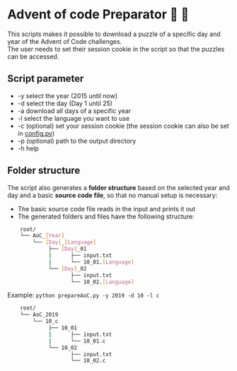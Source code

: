 # Advent of code Preparator 🎄 🎅

This scripts makes it possible to download a puzzle of a specific day and year of the Advent of Code challenges.  
The user needs to set their session cookie in the script so that the puzzles can be accessed.

## Script parameter
* -y select the year (2015 until now)
* -d select the day (Day 1 until 25)
* -a download all days of a specific year
* -l select the language you want to use
* -c (optional) set your session cookie (the session cookie can also be set in [config.py](./config.py))
* -p (optional) path to the output directory
* -h help

## Folder structure
The script also generates a **folder structure** based on the selected year and day and a basic **source code file**, so that no manual setup is necessary:
* The basic source code file reads in the input and prints it out
* The generated folders and files have the following structure:

```bash
    root/  
    └── AoC_[Year]  
        └── [Day]_[Language]  
             ├── [Day]_01  
             |      ├── input.txt  
             |      └── 10_01.[Language]  
             └── [Day]_02  
                    ├── input.txt  
                    └── 10_02.[Language]  
```
  Example: `python prepareAoC.py -y 2019 -d 10 -l c`
```bash
    root/  
    └── AoC_2019   
        └── 10_c  
             ├── 10_01  
             |      ├── input.txt  
             |      └── 10_01.c  
             └── 10_02  
                    ├── input.txt  
                    └── 10_02.c  
```
